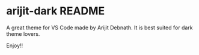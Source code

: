 # arijit-dark README

A great theme for VS Code made by Arijit Debnath.
It is best suited for dark theme lovers.

Enjoy!!
